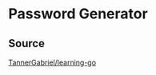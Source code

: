 # Password Generator

## Source
[TannerGabriel/learning-go](https://github.com/TannerGabriel/learning-go/tree/master/beginner-programs/RandomPasswordGenerator)
